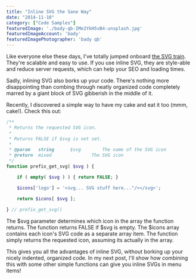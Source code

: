 ```yaml
---
title: "Inline SVG the Sane Way"
date: "2014-11-10"
category: ["Code Samples"]
featuredImage: './bady-qb-IMe2YkH5vB4-unsplash.jpg'
featuredImageAccount: 'bady'
featuredImagePhotographer: 'bady qb'
---
```


Like everyone else these days, I've totally jumped onboard [the SVG train](https://www.smashingmagazine.com/2012/01/16/resolution-independence-with-svg/). They're scalable and easy to use. If you use inline SVG, they are style-able and reduce server requests, which can help your SEO and loading times.

Sadly, inlining SVG also borks up your code. There's nothing more disappointing than combing through neatly organized code completely marred by a giant block of SVG gibberish in the middle of it.

Recently, I discovered a simple way to have my cake and eat it too (mmm, cake!). Check this out:

```php
/**
 * Returns the requested SVG icon.
 * 
 * Returns FALSE if $svg is not set.
 *
 * @param 	string 		$svg 		The name of the SVG icon
 * @return 	mixed 				The SVG icon
 */
function prefix_get_svg( $svg ) {

    if ( empty( $svg ) ) { return FALSE; }

    $icons['logo'] = '<svg... SVG stuff here..."/></svg>';

    return $icons[ $svg ];
	
} // prefix_get_svg()
```

The $svg parameter determines which icon in the array the function returns. The function returns FALSE if $svg is empty. The $icons array contains each icon's SVG code as a separate array item. The function simply returns the requested icon, assuming its actually in the array.

This gives you all the advantages of inline SVG, without borking up your nicely indented, organized code. In my next post, I'll show how combining this with some other simple functions can give you inline SVGs in menu items!
